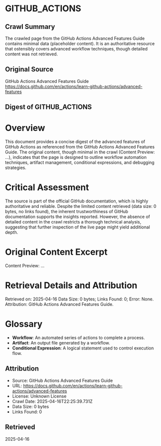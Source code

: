 # GITHUB_ACTIONS

## Crawl Summary
The crawled page from the GitHub Actions Advanced Features Guide contains minimal data (placeholder content). It is an authoritative resource that ostensibly covers advanced workflow techniques, though detailed content was not retrieved.

## Original Source
GitHub Actions Advanced Features Guide
https://docs.github.com/en/actions/learn-github-actions/advanced-features

## Digest of GITHUB_ACTIONS

# Overview
This document provides a concise digest of the advanced features of GitHub Actions as referenced from the GitHub Actions Advanced Features Guide. The original content, though minimal in the crawl (Content Preview: ...), indicates that the page is designed to outline workflow automation techniques, artifact management, conditional expressions, and debugging strategies.

# Critical Assessment
The source is part of the official GitHub documentation, which is highly authoritative and reliable. Despite the limited content retrieved (data size: 0 bytes, no links found), the inherent trustworthiness of GitHub documentation supports the insights reported. However, the absence of detailed content in the crawl restricts a thorough technical analysis, suggesting that further inspection of the live page might yield additional depth.

# Original Content Excerpt
Content Preview: ...

# Retrieval Details and Attribution
Retrieved on: 2025-04-16
Data Size: 0 bytes; Links Found: 0; Error: None.
Attribution: GitHub Actions Advanced Features Guide.

# Glossary
- **Workflow**: An automated series of actions to complete a process.
- **Artifact**: An output file generated by a workflow.
- **Conditional Expression**: A logical statement used to control execution flow.

## Attribution
- Source: GitHub Actions Advanced Features Guide
- URL: https://docs.github.com/en/actions/learn-github-actions/advanced-features
- License: Unknown License
- Crawl Date: 2025-04-16T22:25:39.731Z
- Data Size: 0 bytes
- Links Found: 0

## Retrieved
2025-04-16
